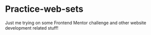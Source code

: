# Practice-web-sets
Just me trying on some Frontend Mentor challenge and other website development related stuff!
